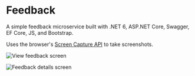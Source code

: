 # Feedback

A simple feedback microservice built with .NET 6, ASP.NET Core, Swagger, EF Core, JS, and Bootstrap.

Uses the browser's [Screen Capture API](https://developer.mozilla.org/en-US/docs/Web/API/Screen_Capture_API) to take screenshots.

![View feedback screen](https://user-images.githubusercontent.com/5178445/135730494-fdadde34-6a00-4982-8d0b-5b868ceab9a9.png)

![Feedback details screen](https://user-images.githubusercontent.com/5178445/135730543-82b8d3b7-8c68-48fc-91a2-ea585483fed5.png)
